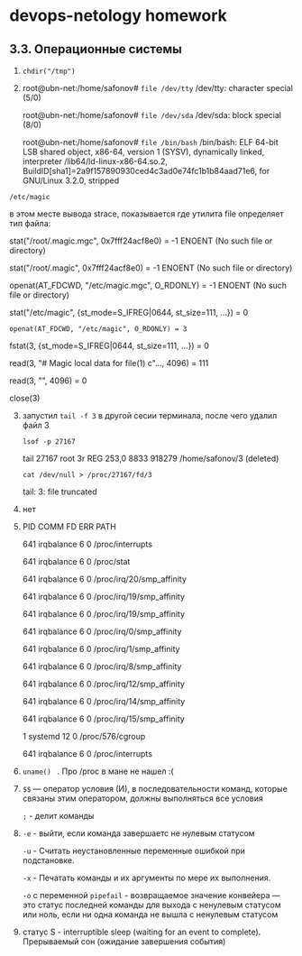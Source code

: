 # devops-netology homework
## 3.3. Операционные системы

1. `chdir("/tmp")`

2. root@ubn-net:/home/safonov# `file /dev/tty`
/dev/tty: character special (5/0)

    root@ubn-net:/home/safonov# `file /dev/sda`
/dev/sda: block special (8/0)

    root@ubn-net:/home/safonov# `file /bin/bash`
/bin/bash: ELF 64-bit LSB shared object, x86-64, version 1 (SYSV), dynamically linked, interpreter /lib64/ld-linux-x86-64.so.2, BuildID[sha1]=2a9f157890930ced4c3ad0e74fc1b1b84aad71e6, for GNU/Linux 3.2.0, stripped

`/etc/magic`

в этом месте вывода strace, показывается где утилита file определяет тип файла: 

stat("/root/.magic.mgc", 0x7fff24acf8e0) = -1 ENOENT (No such file or directory)

stat("/root/.magic", 0x7fff24acf8e0)    = -1 ENOENT (No such file or directory)

openat(AT_FDCWD, "/etc/magic.mgc", O_RDONLY) = -1 ENOENT (No such file or directory)

stat("/etc/magic", {st_mode=S_IFREG|0644, st_size=111, ...}) = 0

`openat(AT_FDCWD, "/etc/magic", O_RDONLY) = 3`

fstat(3, {st_mode=S_IFREG|0644, st_size=111, ...}) = 0

read(3, "# Magic local data for file(1) c"..., 4096) = 111

read(3, "", 4096)                       = 0

close(3)  

3. запустил `tail -f 3` в другой сесии терминала, после чего удалил файл 3

    `lsof -p 27167`

    tail    27167 root    3r      REG  253,0     8833 918279 /home/safonov/3 (deleted)

    `cat /dev/null > /proc/27167/fd/3`

    tail: 3: file truncated

4. нет

5. PID    COMM               FD ERR PATH

    641    irqbalance          6   0 /proc/interrupts

    641    irqbalance          6   0 /proc/stat

    641    irqbalance          6   0 /proc/irq/20/smp_affinity

    641    irqbalance          6   0 /proc/irq/19/smp_affinity

    641    irqbalance          6   0 /proc/irq/19/smp_affinity
   
    641    irqbalance          6   0 /proc/irq/0/smp_affinity
   
    641    irqbalance          6   0 /proc/irq/1/smp_affinity

    641    irqbalance          6   0 /proc/irq/8/smp_affinity
   
    641    irqbalance          6   0 /proc/irq/12/smp_affinity
   
    641    irqbalance          6   0 /proc/irq/14/smp_affinity
   
    641    irqbalance          6   0 /proc/irq/15/smp_affinity
   
    1      systemd            12   0 /proc/576/cgroup
   
    641    irqbalance          6   0 /proc/interrupts

6. `uname() ` . Про /proc в мане не нашел :(

7. `$$` — оператор условия (И), в последовательности команд, которые связаны этим оператором, должны выполняться все условия
   
   `;` - делит команды


8. `-e` - выйти, если команда завершаетс не нулевым статусом

    `-u` - Считать неустановленные переменные ошибкой при подстановке.

    `-x` - Печатать команды и их аргументы по мере их выполнения.

    `-o` с переменной  `pipefail` - возвращаемое значение конвейера — это статус последней команды для выхода с ненулевым статусом или ноль, если ни одна команда не вышла с ненулевым статусом

9. статус S - interruptible sleep (waiting for an event to complete). Прерываемый сон (ожидание завершения события)



